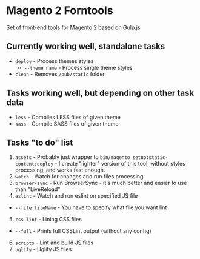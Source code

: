 # Magento 2 Forntools
Set of front-end tools for Magento 2 based on Gulp.js

## Currently working well, standalone tasks
* `deploy` - Process themes styles
  * `--theme name` - Process single theme styles
* `clean` - Removes `/pub/static` folder

## Tasks working well, but depending on other task data
* `less` - Compiles LESS files of given theme
* `sass` - Compile  SASS files of given theme

## Tasks "to do" list
1. `assets` - Probably just wrapper to `bin/magento setup:static-content:deploy` - I create "lighter" version of this tool, without styles processing, and works fast enough.
2. `watch` - Watch for changes and run files processing
3. `browser-sync` - Run BrowserSync - it's much better and easier to use than "LiveReload"
4. `eslint` - Watch and run eslint on specified JS file
 * `--file fileName` - You have to specify what file you want lint
5. `css-lint` - Lining CSS files
  * `--full` - Prints full CSSLint output (without any config)
6. `scripts` - Lint and build JS files
7. `uglify` - Uglify JS files
